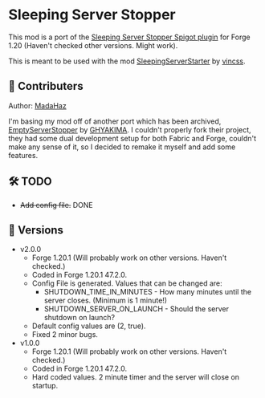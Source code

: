 # Sleeping Server Stopper
This mod is a port of the [Sleeping Server Stopper Spigot plugin](https://github.com/vincss/mcEmptyServerStopper) for Forge 1.20 (Haven't checked other versions. Might work).

This is meant to be used with the mod [SleepingServerStarter](https://github.com/vincss/mcsleepingserverstarter) by [vincss](https://github.com/vincss).

## 🤝 Contributers
Author: [MadaHaz](https://github.com/MadaHaz)

I'm basing my mod off of another port which has been archived, [EmptyServerStopper](https://github.com/GHYAKIMA/emptyserverstopper-mod) by [GHYAKIMA](https://github.com/GHYAKIMA). I couldn't properly fork their project, they had some dual development setup for both Fabric and Forge, couldn't make any sense of it, so I decided to remake it myself and add some features.

## 🛠 TODO
- ~~Add config file.~~ DONE

## 📄 Versions
- v2.0.0
  - Forge 1.20.1 (Will probably work on other versions. Haven't checked.)
  - Coded in Forge 1.20.1 47.2.0.
  - Config File is generated. Values that can be changed are:
    - SHUTDOWN_TIME_IN_MINUTES - How many minutes until the server closes. (Minimum is 1 minute!)
    - SHUTDOWN_SERVER_ON_LAUNCH - Should the server shutdown on launch?
  - Default config values are (2, true).
  - Fixed 2 minor bugs.
- v1.0.0
  - Forge 1.20.1 (Will probably work on other versions. Haven't checked.)
  - Coded in Forge 1.20.1 47.2.0.
  - Hard coded values. 2 minute timer and the server will close on startup.
